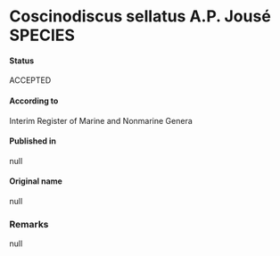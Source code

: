 Coscinodiscus sellatus A.P. Jousé SPECIES
=======

#### Status
ACCEPTED

#### According to
Interim Register of Marine and Nonmarine Genera

#### Published in
null

#### Original name
null

### Remarks
null